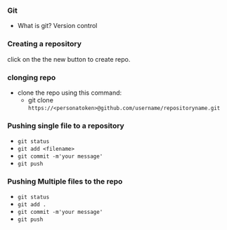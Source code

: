 ### Git
  - What is git?
   Version control 

      
  ### Creating a repository
   click on the the new button to create repo.

  ### clonging repo
   - clone the repo using this command:
      - git clone ``https://<personatoken>@github.com/username/repositoryname.git``

  ### Pushing single file to a repository
  -  ``git status``
  - ``git add <filename>``
  - ``git commit -m'your message'``
  - ``git push``
  
  
  ### Pushing Multiple files to the repo
   -  ``git status``
   -  ``git add . ``
   -  ``git commit -m'your message'``
   -  ``git push``
  
